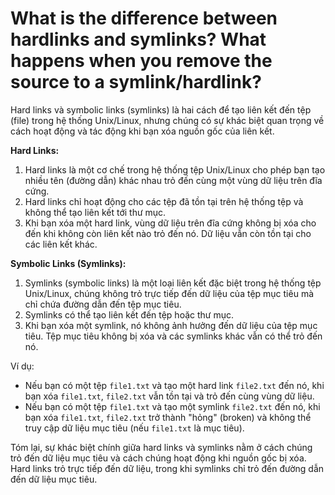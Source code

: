 # What is the difference between hardlinks and symlinks? What happens when you remove the source to a symlink/hardlink?

Hard links và symbolic links (symlinks) là hai cách để tạo liên kết đến tệp (file) trong hệ thống Unix/Linux, nhưng chúng có sự khác biệt quan trọng về cách hoạt động và tác động khi bạn xóa nguồn gốc của liên kết.

**Hard Links:**

1. Hard links là một cơ chế trong hệ thống tệp Unix/Linux cho phép bạn tạo nhiều tên (đường dẫn) khác nhau trỏ đến cùng một vùng dữ liệu trên đĩa cứng.
2. Hard links chỉ hoạt động cho các tệp đã tồn tại trên hệ thống tệp và không thể tạo liên kết tới thư mục.
3. Khi bạn xóa một hard link, vùng dữ liệu trên đĩa cứng không bị xóa cho đến khi không còn liên kết nào trỏ đến nó. Dữ liệu vẫn còn tồn tại cho các liên kết khác.

**Symbolic Links (Symlinks):**

1. Symlinks (symbolic links) là một loại liên kết đặc biệt trong hệ thống tệp Unix/Linux, chúng không trỏ trực tiếp đến dữ liệu của tệp mục tiêu mà chỉ chứa đường dẫn đến tệp mục tiêu.
2. Symlinks có thể tạo liên kết đến tệp hoặc thư mục.
3. Khi bạn xóa một symlink, nó không ảnh hưởng đến dữ liệu của tệp mục tiêu. Tệp mục tiêu không bị xóa và các symlinks khác vẫn có thể trỏ đến nó.

Ví dụ:

- Nếu bạn có một tệp `file1.txt` và tạo một hard link `file2.txt` đến nó, khi bạn xóa `file1.txt`, `file2.txt` vẫn tồn tại và trỏ đến cùng vùng dữ liệu.
- Nếu bạn có một tệp `file1.txt` và tạo một symlink `file2.txt` đến nó, khi bạn xóa `file1.txt`, `file2.txt` trở thành "hỏng" (broken) và không thể truy cập dữ liệu mục tiêu (nếu `file1.txt` là mục tiêu).

Tóm lại, sự khác biệt chính giữa hard links và symlinks nằm ở cách chúng trỏ đến dữ liệu mục tiêu và cách chúng hoạt động khi nguồn gốc bị xóa. Hard links trỏ trực tiếp đến dữ liệu, trong khi symlinks chỉ trỏ đến đường dẫn đến dữ liệu mục tiêu.